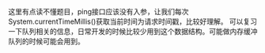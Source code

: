 这里有点读不懂题目，ping接口应该没有入参，让我们每次System.currentTimeMillis()获取当前时间为请求时间戳，比较好理解。
可以复习一下队列相关的信息，日常开发的时候比较少用到这个数据结构。可能做内存缓冲队列的时候可能会用到。